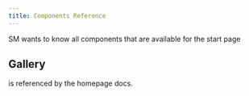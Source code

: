 ```yaml
---
title: Components Reference
---
```


SM wants to know all components that are available for the start page

## Gallery

is referenced by the homepage docs.
